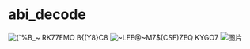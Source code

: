 # abi_decode
![(`%B_~ RK77EMO B{(Y8}C8](https://github.com/Beavnvvv/abi_decode/assets/93196410/29367b74-9c5d-4410-8ebf-ddd669729d10)
![~LFE@~M7$(CSF)ZEQ KYGO7](https://github.com/Beavnvvv/abi_decode/assets/93196410/e750d82a-d38f-4198-a75f-54c4dc8bb148)
![图片](https://github.com/Beavnvvv/abi_decode/assets/93196410/b7a88a05-c585-48c3-a485-f624c8ab688b)


